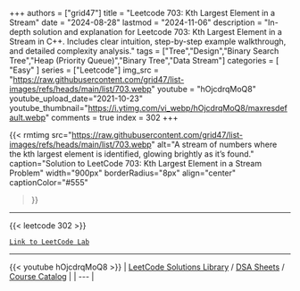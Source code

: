 
+++
authors = ["grid47"]
title = "Leetcode 703: Kth Largest Element in a Stream"
date = "2024-08-28"
lastmod = "2024-11-06"
description = "In-depth solution and explanation for Leetcode 703: Kth Largest Element in a Stream in C++. Includes clear intuition, step-by-step example walkthrough, and detailed complexity analysis."
tags = ["Tree","Design","Binary Search Tree","Heap (Priority Queue)","Binary Tree","Data Stream"]
categories = [
    "Easy"
]
series = ["Leetcode"]
img_src = "https://raw.githubusercontent.com/grid47/list-images/refs/heads/main/list/703.webp"
youtube = "hOjcdrqMoQ8"
youtube_upload_date="2021-10-23"
youtube_thumbnail="https://i.ytimg.com/vi_webp/hOjcdrqMoQ8/maxresdefault.webp"
comments = true
index = 302
+++


{{< rmtimg 
    src="https://raw.githubusercontent.com/grid47/list-images/refs/heads/main/list/703.webp" 
    alt="A stream of numbers where the kth largest element is identified, glowing brightly as it’s found."
    caption="Solution to LeetCode 703: Kth Largest Element in a Stream Problem"
    width="900px"
    borderRadius="8px"
    align="center" 
    captionColor="#555"
>}}
---
{{< leetcode 302 >}}

[`Link to LeetCode Lab`](https://leetcode.com/problems/kth-largest-element-in-a-stream/description/)

---
{{< youtube hOjcdrqMoQ8 >}}
| [LeetCode Solutions Library](https://grid47.xyz/leetcode/) / [DSA Sheets](https://grid47.xyz/sheets/) / [Course Catalog](https://grid47.xyz/courses/) |
| --- |

